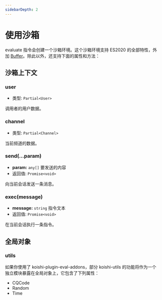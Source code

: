 ```yaml
---
sidebarDepth: 2
---
```


# 使用沙箱

evaluate 指令会创建一个沙箱环境。这个沙箱环境支持 ES2020 的全部特性，外加 [Buffer](https://nodejs.org/dist/latest-v14.x/docs/api/buffer.html)。除此以外，还支持下面的属性和方法：

## 沙箱上下文

### user

- 类型: `Partial<User>`

调用者的用户数据。

### channel

- 类型: `Partial<Channel>`

当前频道的数据。

### send(...param)

- **param:** `any[]` 要发送的内容
- 返回值: `Promise<void>`

向当前会话发送一条消息。

### exec(message)

- **message:** `string` 指令文本
- 返回值: `Promise<void>`

在当前会话执行一条指令。

## 全局对象

### utils <Badge text="addons"/>

如果你使用了 koishi-plugin-eval-addons，部分 koishi-utils 的功能将作为一个独立模块暴露在全局对象上，它包含了下列属性：

- CQCode
- Random
- Time

